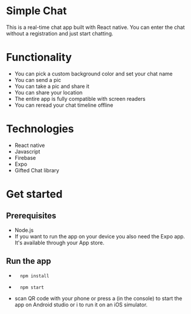 # Simple Chat

This is a real-time chat app built with React native. You can enter the chat without a registration and just start chatting.

# Functionality

- You can pick a custom background color and set your chat name
- You can send a pic
- You can take a pic and share it
- You can share your location
- The entire app is fully compatible with screen readers
- You can reread your chat timeline offline

# Technologies

- React native
- Javascript
- Firebase
- Expo
- Gifted Chat library

# Get started

## Prerequisites
- Node.js
- If you want to run the app on your device you also need the Expo app. It's available through your App store.

## Run the app
-       npm install
-       npm start
- scan QR code with your phone or press a (in the console) to start the app on Android studio or i to run it on an iOS simulator.